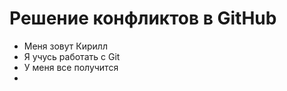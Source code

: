 # Решение конфликтов в GitHub

- Меня зовут Кирилл
- Я учусь работать с Git
- У меня все получится
- 